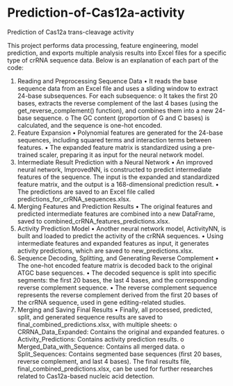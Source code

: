 # Prediction-of-Cas12a-activity
Prediction of Cas12a trans-cleavage activity 

This project performs data processing, feature engineering, model prediction, and exports multiple analysis results into Excel files for a specific type of crRNA sequence data. Below is an explanation of each part of the code:
1. Reading and Preprocessing Sequence Data
•  It reads the base sequence data from an Excel file and uses a sliding window to extract 24-base subsequences. For each subsequence:
o      It takes the first 20 bases, extracts the reverse complement of the last 4 bases (using the get_reverse_complement() function), and combines them into a new 24-base sequence.
o      The GC content (proportion of G and C bases) is calculated, and the sequence is one-hot encoded.
3. Feature Expansion
•	Polynomial features are generated for the 24-base sequences, including squared terms and interaction terms between features.
•	The expanded feature matrix is standardized using a pre-trained scaler, preparing it as input for the neural network model.
4. Intermediate Result Prediction with a Neural Network
•	An improved neural network, ImprovedNN, is constructed to predict intermediate features of the sequence. The input is the expanded and standardized feature matrix, and the output is a 168-dimensional prediction result.
•	The predictions are saved to an Excel file called predictions_for_crRNA_sequences.xlsx.
5. Merging Features and Prediction Results
•	The original features and predicted intermediate features are combined into a new DataFrame, saved to combined_crRNA_features_predictions.xlsx.
6. Activity Prediction Model
•	Another neural network model, ActivityNN, is built and loaded to predict the activity of the crRNA sequences.
•	Using intermediate features and expanded features as input, it generates activity predictions, which are saved to new_predictions.xlsx.
7. Sequence Decoding, Splitting, and Generating Reverse Complement
•	The one-hot encoded feature matrix is decoded back to the original ATGC base sequences.
•	The decoded sequence is split into specific segments: the first 20 bases, the last 4 bases, and the corresponding reverse complement sequence.
•	The reverse complement sequence represents the reverse complement derived from the first 20 bases of the crRNA sequence, used in gene editing-related studies.
8. Merging and Saving Final Results
•	Finally, all processed, predicted, split, and generated sequence results are saved to final_combined_predictions.xlsx, with multiple sheets:
o	  CRRNA_Data_Expanded: Contains the original and expanded features.
o	  Activity_Predictions: Contains activity prediction results.
o	  Merged_Data_with_Sequence: Contains all merged data.
o	  Split_Sequences: Contains segmented base sequences (first 20 bases, reverse complement, and last 4 bases).
The final results file, final_combined_predictions.xlsx, can be used for further researches related to Cas12a-based nucleic acid detection.
